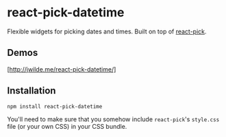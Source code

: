 # react-pick-datetime

Flexible widgets for picking dates and times. Built on top of [react-pick](https://github.com/hellojwilde/react-pick).

## Demos

[http://jwilde.me/react-pick-datetime/]

## Installation

    npm install react-pick-datetime

You'll need to make sure that you somehow include `react-pick`'s `style.css` file (or your own CSS) in your CSS bundle.
